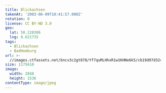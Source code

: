```yaml
---
title: Blickachsen
takenAt: '2003-06-09T10:41:57.000Z'
rotation: 0
license: CC BY-ND 3.0
geo:
  lat: 50.228306
  lng: 8.621735
tags:
  - Blickachsen
  - BadHomburg
url: >-
  //images.ctfassets.net/bncv3c2gt878/Yf7quMLHhxR1w1KHNe6k5/cb19d97d324a1b228f19be6d02022635/blickachsen_4540413344_o
size: 1175610
image:
  width: 2048
  height: 1536
contentType: image/jpeg
---
```


